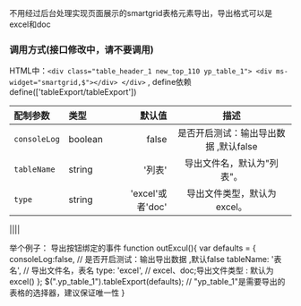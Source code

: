 不用经过后台处理实现页面展示的smartgrid表格元素导出，导出格式可以是excel和doc 
### 调用方式(接口修改中，请不要调用)
HTML中：`<div class="table_header_1 new_top_110 yp_table_1">
             <div ms-widget="smartgrid,$"></div>
        </div>` ,
define依赖define(['tableExport/tableExport'])  

| 配制参数 |  类型| 默认值 |  描述  |
| :-- | :-- | ----:| :--: |
|`consoleLog`|boolean|false|是否开启测试：输出导出数据 ,默认false|
|`tableName`|string| '列表' |导出文件名，默认为"列表"。|
|`type`|string| 'excel'或者'doc' |导出文件类型，默认为excel。|

||||

举个例子：
导出按钮绑定的事件 function outExcul(){
                     var defaults = {
                              consoleLog:false,   // 是否开启测试：输出导出数据 ,默认false
		              tableName: '表名',   // 导出文件名，表名
                	      type: 'excel',   // excel、doc;导出文件类型 : 默认为excel() 
                          };
                      $(".yp_table_1").tableExport(defaults);    // "yp_table_1"是需要导出的表格的选择器，建议保证唯一性
                  }